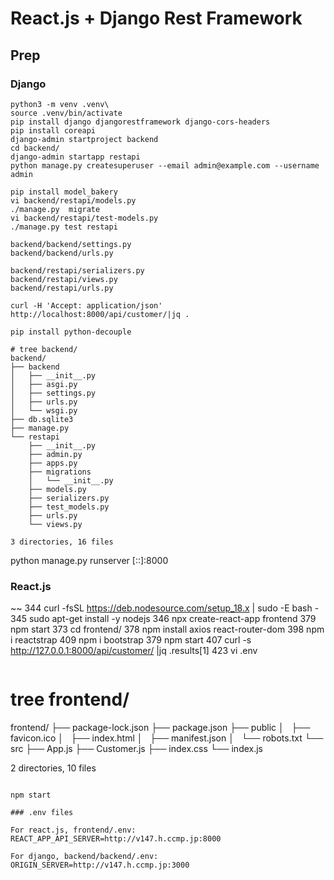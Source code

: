 # React.js + Django Rest Framework

## Prep

### Django

~~~
python3 -m venv .venv\
source .venv/bin/activate
pip install django djangorestframework django-cors-headers 
pip install coreapi
django-admin startproject backend
cd backend/
django-admin startapp restapi
python manage.py createsuperuser --email admin@example.com --username admin

pip install model_bakery
vi backend/restapi/models.py
./manage.py  migrate
vi backend/restapi/test-models.py
./manage.py test restapi

backend/backend/settings.py
backend/backend/urls.py

backend/restapi/serializers.py
backend/restapi/views.py
backend/restapi/urls.py

curl -H 'Accept: application/json' http://localhost:8000/api/customer/|jq .

pip install python-decouple
~~~

~~~
# tree backend/
backend/
├── backend
│   ├── __init__.py
│   ├── asgi.py
│   ├── settings.py
│   ├── urls.py
│   └── wsgi.py
├── db.sqlite3
├── manage.py
└── restapi
    ├── __init__.py
    ├── admin.py
    ├── apps.py
    ├── migrations
    │   └── __init__.py
    ├── models.py
    ├── serializers.py
    ├── test_models.py
    ├── urls.py
    └── views.py

3 directories, 16 files
~~~

python manage.py runserver [::]:8000


### React.js

~~
  344  curl -fsSL https://deb.nodesource.com/setup_18.x | sudo -E bash -
  345  sudo apt-get install -y nodejs
  346  npx create-react-app frontend
  379  npm start 
  373  cd frontend/
  378  npm install axios react-router-dom
  398  npm i reactstrap
  409  npm i bootstrap
  379  npm start 
  407  curl -s  http://127.0.0.1:8000/api/customer/ |jq .results[1]
  423  vi .env
~~~

~~~
# tree frontend/
frontend/
├── package-lock.json
├── package.json
├── public
│   ├── favicon.ico
│   ├── index.html
│   ├── manifest.json
│   └── robots.txt
└── src
    ├── App.js
    ├── Customer.js
    ├── index.css
    └── index.js

2 directories, 10 files
~~~

npm start

### .env files

For react.js, frontend/.env:
REACT_APP_API_SERVER=http://v147.h.ccmp.jp:8000

For django, backend/backend/.env:
ORIGIN_SERVER=http://v147.h.ccmp.jp:3000

